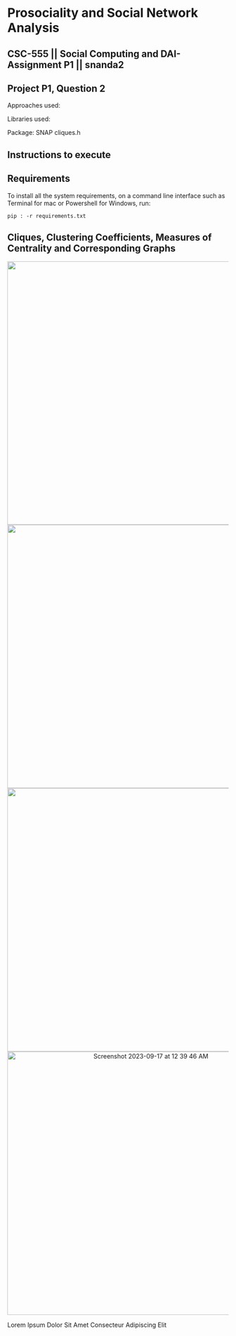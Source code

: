 # Prosociality and Social Network Analysis 
## CSC-555 || Social Computing and DAI-Assignment P1 || snanda2

## Project P1, Question 2
Approaches used:

Libraries used:

Package: SNAP
cliques.h

## Instructions to execute

## Requirements
To install all the system requirements, on a command line interface such as Terminal for mac or Powershell for Windows, run:

```pip : -r requirements.txt```

## Cliques, Clustering Coefficients, Measures of Centrality and Corresponding Graphs
<img width="1440" alt="Screenshot 2023-09-15 at 7 20 22 PM" src="https://github.com/SN-18/CSC-555-DAI-Assignments-snanda2/assets/83748468/9ae515ad-8453-4a1e-a0eb-8a341ead5c0d" width="500" height="600" style="text-align: center;">

<img width="1440" alt="Screenshot 2023-09-15 at 7 20 19 PM" src="https://github.com/SN-18/CSC-555-DAI-Assignments-snanda2/assets/83748468/792b92b1-0591-4697-9d4a-2e6071f45bf8" width="500" height="600" style="text-align: center;">

<img width="1440" alt="Screenshot 2023-09-15 at 7 20 09 PM" src="https://github.com/SN-18/CSC-555-DAI-Assignments-snanda2/assets/83748468/54e51bfd-48e3-44f8-8c81-f0e4c61ad0ef" width="500" height="600" style="text-align: center;">

<img width="638" alt="Screenshot 2023-09-17 at 12 39 46 AM" src="https://github.com/SN-18/CSC-555-DAI-Assignments-snanda2/assets/83748468/126bedbc-b30d-4f8a-85e4-5db3f01aa999" width=10000px height="600" style= "text-align: center;">


Lorem Ipsum Dolor Sit Amet Consecteur Adipiscing Elit
